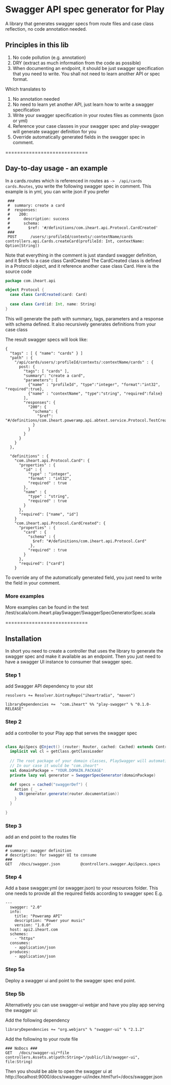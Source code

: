 # Swagger API spec generator for Play 

A library that generates swagger specs from route files and case class reflection, no code annotation needed.  
 
## Principles in this lib

1. No code pollution (e.g. annotation) 
2. DRY (extract as much information from the code as possible)
3. When documenting an endpoint, it should be just swagger specification that you need to write. You shall not need to learn another API or spec format.                 

Which translates to 

1. No annotation needed 
2. No need to learn yet another API, just learn how to write a swagger specification
3. Write your swagger specification in your routes files as comments (json or yml)
4. Reference your case classes in your swagger spec and play-swagger will generate swagger definition for you 
5. Override automatically generated fields in the swagger spec in comment.

============================
## Day-to-day usage - an example

In a cards.routes which is referenced in routes as `->  /api/cards    cards.Routes`, you write the following swagger spec in comment. This example is in yml, you can write json if you prefer
```
 ###
 #  summary: create a card 
 #  responses:
 #    200:
 #      description: success
 #      schema:
 #        $ref: '#/definitions/com.iheart.api.Protocol.CardCreated'
 ###
 POST      /users/:profileId/contexts/:contextName/cards       controllers.api.Cards.createCard(profileId: Int, contextName: Option[String])

```

Note that everything in the comment is just standard swagger definition, and it $refs to a case class CardCreated
The CardCreated class is defined in a Protocol object, and it reference another case class Card. Here is the source code
```scala
package com.iheart.api

object Protocol {
  case class CardCreated(card: Card)
  
  case class Card(id: Int, name: String)
}
```

This will generate the path with summary, tags, parameters and a response with schema defined. It also recursively generates definitions from your case class 

The result swagger specs will look like:
  
```
{
  "tags" : [ { "name": "cards" } ]
  "path" : {
    "/api/cards/users/:profileId/contexts/:contextName/cards" : {
      post: {
        "tags": [ "cards" ],
        "summary": "create a card",
        "parameters": [
          {"name" : "profileId", "type":"integer", "format":"int32", "required":true},
          {"name" : "contextName", "type":"string", "required":false}
        ], 
        "responses": {
          "200": {
            "schema": {
              "$ref": "#/definitions/com.iheart.poweramp.api.abtest.service.Protocol.TestCreated"
            }
          }
        }
      }
    }
  },
  
  "definitions" : {
    "com.iheart.api.Protocol.Card": {
      "properties" : {
        "id" : {
          "type" : "integer",
          "format" : "int32",
          "required" : true 
        },
        "name" : {
          "type" : "string",
          "required" : true 
        }
      },
      "required": ["name", "id"]
    }
    "com.iheart.api.Protocol.CardCreated": {
      "properties" : {
        "card" : {
          "schema" : {
            $ref: "#/definitions/com.iheart.api.Protocol.Card"
           },
          "required" : true 
        }
      },
      "required": ["card"]
    }
```
To override any of the automatically generated field, you just need to write the field in your comment. 
 
 
### More examples

More examples can be found in the test 
/test/scala/com.iheart.playSwagger/SwaggerSpecGeneratorSpec.scala
 
============================
## Installation

In short you need to create a controller that uses the library to generate the swagger spec and make it available as an endpoint.
Then you just need to have a swagger UI instance to consumer that swagger spec. 
  

### Step 1
add Swagger API dependency to your sbt
```
resolvers += Resolver.bintrayRepo("iheartradio", "maven")

libraryDependencies +=  "com.iheart" %% "play-swagger" % "0.1.0-RELEASE"
```

### Step 2
add a controller to your Play app that serves the swagger spec

```scala

class ApiSpecs @Inject() (router: Router, cached: Cached) extends Controller {
  implicit val cl = getClass.getClassLoader
  
  // The root package of your domain classes, PlaySwagger will automatically generate definitions when it encounters class references in this package.
  // In our case it would be "com.iheart"
  val domainPackage = "YOUR.DOMAIN.PACKAGE"  
  private lazy val generator = SwaggerSpecGenerator(domainPackage)   

  def specs = cached("swaggerDef") {
    Action { _ ⇒
      Ok(generator.generate(router.documentation))
    }
  }

}
```

### Step 3
add an end point to the routes file 
```
###
# summary: swagger definition
# description: for swagger UI to consume
###
GET   /docs/swagger.json         @controllers.swagger.ApiSpecs.specs

```

### Step 4
Add a base swagger.yml (or swagger.json) to your resources folder. This one needs to provide all the required fields according to swagger spec
E.g.
```
---
  swagger: "2.0"
  info: 
    title: "Poweramp API"
    description: "Power your music"
    version: "1.0.0"
  host: api2.iheart.com
  schemes:
    - "https"
  consumes:
    - application/json
  produces: 
    - application/json

```

### Step 5a
Deploy a swagger ui and point to the swagger spec end point.

### Step 5b
Alternatively you can use swagger-ui webjar and have you play app serving the swagger ui:

Add the following dependency
```
libraryDependencies += "org.webjars" % "swagger-ui" % "2.1.2"
```

Add the following to your route file
```
### NoDocs ###
GET   /docs/swagger-ui/*file        controllers.Assets.at(path:String="/public/lib/swagger-ui", file:String)

```

Then you should be able to open the swagger ui at
http://localhost:9000/docs/swagger-ui/index.html?url=/docs/swagger.json




